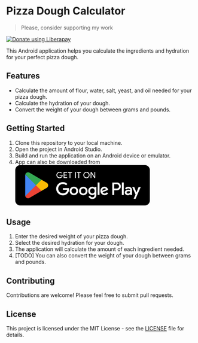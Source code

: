 # Pizza Dough Calculator
> Please, consider supporting my work

<a href="https://liberapay.com/aribasadme/donate"><img alt="Donate using Liberapay" src="https://liberapay.com/assets/widgets/donate.svg"></a>

This Android application helps you calculate the ingredients and hydration for your perfect pizza
dough.

## Features

- Calculate the amount of flour, water, salt, yeast, and oil needed for your pizza dough.
- Calculate the hydration of your dough.
- Convert the weight of your dough between grams and pounds.

## Getting Started

1. Clone this repository to your local machine.
2. Open the project in Android Studio.
3. Build and run the application on an Android device or emulator.
4. App can also be downloaded
   from ![](https://raw.githubusercontent.com/pioug/google-play-badges/main/svg/en.svg)

## Usage

1. Enter the desired weight of your pizza dough.
2. Select the desired hydration for your dough.
3. The application will calculate the amount of each ingredient needed.
4. [TODO] You can also convert the weight of your dough between grams and pounds.

## Contributing

Contributions are welcome! Please feel free to submit pull requests.

## License

This project is licensed under the MIT License - see the [LICENSE](LICENSE) file for details.

